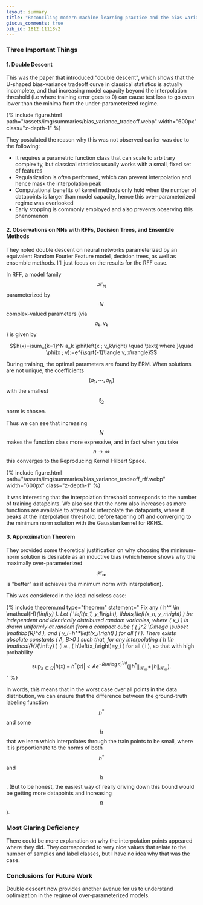 ```yaml
---
layout: summary
title: "Reconciling modern machine learning practice and the bias-variance trade-off"
giscus_comments: true
bib_id: 1812.11118v2
---
```


### Three Important Things

#### 1. Double Descent

This was the paper that introduced "double descent", which shows that the
U-shaped bias-variance tradeoff curve in classical statistics is actually
incomplete, and that increasing model capacity beyond the interpolation
threshold (i.e where training error goes to 0) can cause test loss to go even
lower than the minima from the under-parameterized regime.

{% include figure.html
    path="/assets/img/summaries/bias_variance_tradeoff.webp"
    width="600px"
    class="z-depth-1"
%}

They postulated the reason why this was not observed earlier was due to the following:

* It requires a parametric function class that can scale to arbitrary complexity, but 
classical statistics usually works with a small, fixed set of features
* Regularization is often performed, which can prevent interpolation and hence mask the interpolation peak
* Computational benefits of kernel methods only hold when the number of datapoints is
larger than model capacity, hence this over-parameterized regime was overlooked
* Early stopping is commonly employed and also prevents observing this phenomenon

#### 2. Observations on NNs with RFFs, Decision Trees, and Ensemble Methods

They noted double descent on neural networks parameterized by an equivalent
Random Fourier Feature model, decision trees, as well as ensemble methods.
I'll just focus on the results for the RFF case.

In RFF, a model family $$\mathcal{H}_N$$ parameterized by $$N$$ complex-valued
parameters (via $$a_k, v_k$$) is given by

$$h(x)=\sum_{k=1}^N a_k \phi\left(x ; v_k\right) \quad \text{ where }\quad \phi(x ; v):=e^{\sqrt{-1}\langle v, x\rangle}$$

During training, the optimal parameters are found by ERM. When solutions are not
unique, the coefficients $$(a_1, \cdots, a_N)$$ with the smallest $$\ell_2$$
norm is chosen.

Thus we can see that increasing $$N$$ makes the function class more expressive,
and in fact when you take $$n \to \infty$$ this converges to the Reproducing
Kernel Hilbert Space.

{% include figure.html
    path="/assets/img/summaries/bias_variance_tradeoff_rff.webp"
    width="600px"
    class="z-depth-1"
%}

It was interesting that the interpolation threshold corresponds to the number of
training datapoints. We also see that the norm also increases as more functions
are available to attempt to interpolate the datapoints, where it peaks at the
interpolation threshold, before tapering off and converging to the minimum norm
solution with the Gaussian kernel for RKHS.

#### 3. Approximation Theorem

They provided some theoretical justification on why choosing the minimum-norm
solution is desirable as an inductive bias (which hence shows why the maximally
over-parameterized $$\mathcal{H}_\infty$$ is "better" as it achieves the minimum
norm with interpolation).

This was considered in the ideal noiseless case:

{% include theorem.md 
  type="theorem"
  statement="
  Fix any \( h^* \in \mathcal{H}_{\infty} \). Let \( \left(x_1, y_1\right), \ldots,\left(x_n, y_n\right) \) be independent and identically distributed random variables, where \( x_i \) is drawn uniformly at random from a compact cube \( { }^2 \Omega \subset \mathbb{R}^d \), and \( y_i=h^*\left(x_i\right) \) for all \( i \). There exists absolute constants \( A, B>0 \) such that, for any interpolating \( h \in \mathcal{H}_{\infty} \) (i.e., \( h\left(x_i\right)=y_i \) for all \( i \), so that with high probability

$$ \sup _{x \in \Omega}\left|h(x)-h^*(x)\right|<A e^{-B(n / \log n)^{1 / d}}\left(\left\|h^*\right\|_{\mathcal{H}_{\infty}}+\|h\|_{\mathcal{H}_{\infty}}\right) \text {. } $$
"
%}

In words, this means that in the worst case over all points in the data distribution, we can ensure that
the difference between the ground-truth labeling function
$$h^*$$ and some $$h$$ that we learn which interpolates 
through the train points to be small, where it is proportionate to the norms of both $$h^*$$ and $$h$$.
(But to be honest, the easiest way of really driving down this bound would be
getting more datapoints and increasing $$n$$).

### Most Glaring Deficiency

There could be more explanation on why the interpolation points appeared where
they did. They corresponded to very nice values that relate to the number of samples
and label classes, but I have no idea why that was the case.

### Conclusions for Future Work

Double descent now provides another avenue for us to understand optimization in the regime of over-parameterized models.